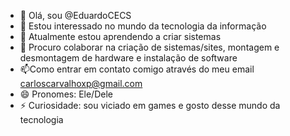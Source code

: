 - 👋 Olá, sou @EduardoCECS
- 👀 Estou interessado no mundo da tecnologia da informação
- 🌱 Atualmente estou aprendendo a criar sistemas
- 💞️ Procuro colaborar na criação de sistemas/sites, montagem e desmontagem de hardware e instalação de software
- 📫Como entrar em contato comigo através do meu email carloscarvalhoxp@gmail.com
- 😄 Pronomes: Ele/Dele
- ⚡ Curiosidade: sou viciado em games e gosto desse mundo da tecnologia 
